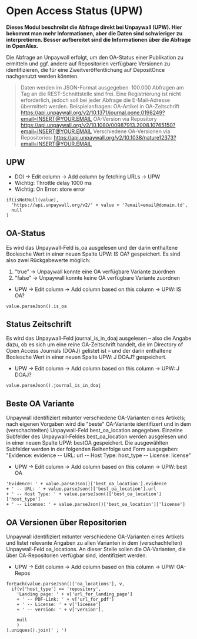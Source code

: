 # Open Access Status (UPW)
**Dieses Modul beschreibt die Abfrage direkt bei Unpaywall (UPW). Hier bekommt man mehr Informationen, aber die Daten sind schwieriger zu interpretieren. Besser aufbereitet sind die Informationen über die Abfrage in OpenAlex.**

Die Abfrage an Unpaywall erfolgt, um den OA-Status einer Publikation zu ermitteln und ggf. andere auf Repositorien verfügbare Versionen zu identifizieren, die für eine Zweitveröffentlichung auf DepositOnce nachgenutzt werden könnten.

> Daten werden im JSON-Format ausgegeben.
100.000 Abfragen am Tag an die REST-Schnittstelle sind frei. Eine Registrierung ist nicht erforderlich, jedoch soll bei jeder Abfrage die E-Mail-Adresse übermittelt werden.
Beispielanfragen:
OA-Artikel in OA-Zeitschrift https://api.unpaywall.org/v2/10.1371/journal.pone.0198249?email=INSERT@YOUR.EMAIL
OA-Version via Repository https://api.unpaywall.org/v2/10.1080/00987913.2008.10765150?email=INSERT@YOUR.EMAIL
Verschiedene OA-Versionen via Repositories: https://api.unpaywall.org/v2/10.1038/nature12373?email=INSERT@YOUR.EMAIL

## UPW

* DOI -> Edit column -> Add column by fetching URLs -> UPW
* Wichtig: Throttle delay 1000 ms
* Wichtig: On Error: store error

```
if(isNotNull(value),
  'https://api.unpaywall.org/v2/' + value + '?email=email@domain.td',
  null
)
```

## OA-Status

Es wird das Unpaywall-Feld is_oa ausgelesen und der darin enthaltene Boolesche Wert in einer neuen Spalte UPW: IS OA? gespeichert.
Es sind also zwei Rückgabewerte möglich:
1. "true" -> Unpaywall konnte eine OA verfügbare Variante zuordnen
1. "false" -> Unpaywall konnte keine OA verfügbare Variante zuordnen
* UPW -> Edit column -> Add column based on this column -> UPW: IS OA?
```
value.parseJson().is_oa
```

## Status Zeitschrift

Es wird das Unpaywall-Feld journal_is_in_doaj ausgelesen – also die Angabe dazu, ob es sich um eine reine OA-Zeitschrift handelt, die im Directory of Open Access Journals (DOAJ) gelistet ist – und der darin enthaltene Boolesche Wert in einer neuen Spalte UPW: J DOAJ? gespeichert.

* UPW -> Edit column -> Add column based on this column -> UPW: J DOAJ?
```
value.parseJson().journal_is_in_doaj
```

## Beste OA Variante

Unpaywall identifiziert mitunter verschiedene OA-Varianten eines Artikels; nach eigenen Vorgaben wird die "beste" OA-Variante identifizert und in dem (verschachtelten) Unpaywall-Feld best_oa_location angegeben.
Einzelne Subfelder des Unpaywall-Feldes best_oa_location werden ausgelesen und in einer neuen Spalte UPW: bestOA gespeichert.
Die ausgewählten Subfelder werden in der folgenden Reihenfolge und Form ausgegeben: "Evidence: evidence -- URL: url -- Host Type: host_type -- License: license"

* UPW -> Edit column -> Add column based on this column -> UPW: best OA
```
'Evidence: ' + value.parseJson()['best_oa_location'].evidence
+ ' -- URL: ' + value.parseJson()['best_oa_location'].url
+ ' -- Host Type: ' + value.parseJson()['best_oa_location']['host_type']
+ ' -- License: ' + value.parseJson()['best_oa_location']['license']
```

## OA Versionen über Repositorien

Unpaywall identifiziert mitunter verschiedene OA-Varianten eines Artikels und listet relevante Angaben zu allen Varianten in dem (verschachtelten) Unpaywall-Feld oa_locations.
An dieser Stelle sollen die OA-Varianten, die über OA-Repositorien verfügbar sind, identifiziert werden.

* UPW -> Edit column -> Add column based on this column -> UPW: OA-Repos

```
forEach(value.parseJson()['oa_locations'], v,
  if(v['host_type'] == 'repository',
    'Landing page: ' + v['url_for_landing_page']
    + ' -- PDF-Link: ' + v['url_for_pdf']
    + ' -- License: ' + v['license']
    + ' -- version: ' + v['version'],
     
    null
    )
).uniques().join(' ; ')
```